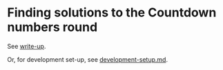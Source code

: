 # Finding solutions to the Countdown numbers round

See [write-up](https://bennorth.github.io/countdown-numbers-solver/).

Or, for development set-up, see [development-setup.md](./development-setup.md).
